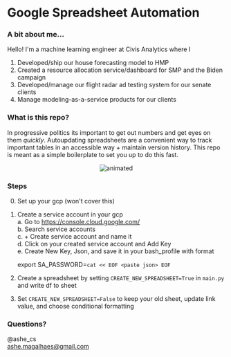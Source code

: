 # Google Spreadsheet Automation 

### A bit about me... 
Hello! I'm a machine learning engineer at Civis Analytics where I 
1. Developed/ship our house forecasting model to HMP <br/>
2. Created a resource allocation service/dashboard for SMP and the Biden campaign <br/>
3. Developed/manage our flight radar ad testing system for our senate clients <br/>
3. Manage modeling-as-a-service products for our clients <br/>

### What is this repo? 
In progressive politics its important to get out numbers and get eyes on them _quickly_. Autoupdating spreadsheets are a convenient way to track important tables in an accessible way + maintain version history. This repo is meant as a simple boilerplate to set you up to do this fast. <br/>

<p align="center">
<img src="https://media.giphy.com/media/l4RKhOL0xiBdbgglFi/giphy.gif" alt="animated"/> 
</p>

### Steps ### 
0. Set up your gcp (won't cover this)
1. Create a service account in your gcp  <br/>
    a. Go to https://console.cloud.google.com/ <br/>
    b. Search service accounts <br/>
    c. + Create service account and name it <br/>
    d. Click on your created service account and Add Key  <br/>
    e. Create New Key, Json, and save it in your bash_profile 
    with format <br/>

    export SA_PASSWORD=`cat << EOF <paste json> EOF`<br/>
2. Create a spreadsheet by setting `CREATE_NEW_SPREADSHEET=True` in `main.py` and write df to sheet<br/>
4. Set `CREATE_NEW_SPREADSHEET=False` to keep your old sheet, update link value, and choose conditional formatting <br/>

### Questions? 
@ashe_cs <br/>
ashe.magalhaes@gmail.com 

